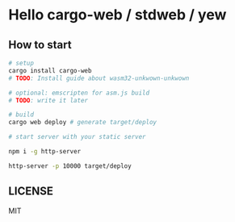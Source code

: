 # Hello cargo-web / stdweb / yew

## How to start

```sh
# setup
cargo install cargo-web
# TODO: Install guide about wasm32-unkwown-unkwown

# optional: emscripten for asm.js build
# TODO: write it later

# build
cargo web deploy # generate target/deploy

# start server with your static server

npm i -g http-server

http-server -p 10000 target/deploy
```

## LICENSE

MIT
